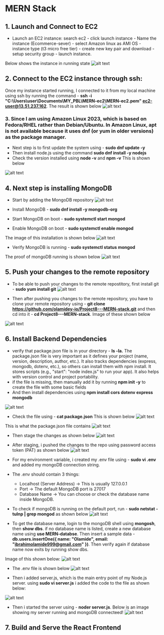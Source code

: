 # MERN Stack
## 1. Launch and Connect to EC2

* Launch an EC2 instance: search ec2 - click launch instance - Name the instance (Ecommerce-sever) - select Amazon linux as AMI OS - instance type (t3 micro free tier) - create new key pair and download - setup security group - launch instance.

Below shows the instance in running state
![alt text](images_ec2/Capture_1.PNG)

## 2. Connect to the EC2 instance through ssh: 
 Once my instance started running, I connected to it from my local machine using ssh by running the command - **ssh -i "C:\Users\user\Documents\MY_PBL\MERN-ec2\MERN-ec2.pem" ec2-user@13.51.237.162**. The result is shown below
![alt text](images_ec2/Capture_2.PNG)

### 3. Since I am  using Amazon Linux 2023, which is based on Fedora/RHEL rather than Debian/Ubuntu. In Amazon Linux, apt is not available because it uses dnf (or yum in older versions) as the package manager.

* Next step is to first update the system using - **sudo dnf update -y**
* Then install node.js using the command **sudo dnf install -y nodejs**
* Check the version installed using **node -v** and **npm -v**
This is shown below

![alt text](images_ec2/Capture_3.PNG)

## 4. Next step is installing MongoDB

* Start by adding the MongoDB repository
![alt text](images_ec2/Capture_6.PNG)

* Install MongoDB - **sudo dnf install -y mongodb-org**
* Start MongoDB on boot - **sudo systemctl start mongod** 
* Enable MongoDB on boot - **sudo systemctl enable mongod**

The image of this installation is shown below
![alt text](images_ec2/Capture_4.PNG)

* Verify MongoDB is running - **sudo systemctl status mongod**

The proof of mongoDB running is shown below
![alt text](images_ec2/Capture_5.PNG)
    

## 5. Push your changes to the remote repository

* To be able to push your changes to the remote repostitory, first install git - **sudo yum install git**
![alt text](images_ec2/Capture_7.PNG)

* Then after pushing you changes to the remote repository, you have to clone your remote repository using - **git clone  https://github.com/olamidey-io/Project8---MERN-stack.git** and then cd into it - **cd Project8---MERN-stack**. Image of these shown below

![alt text](images_ec2/Capture_8.PNG)

## 6. Install Backend Dependencies
* verify that package.json file is in your directory - **ls -la.** The package.json file is very important as it defines your project (name, version, description, author, etc.). It also tracks dependencies (express, mongodb, dotenv, etc.), so others can install them with npm install. It stores scripts (e.g., "start": "node index.js" to run your app). It also helps with version control and project portability.
* if the file is missing, then manually add it by running **npm init -y** to create the file with some basic fields
* And then install dependencies using **npm install cors dotenv express mongodb**

![alt text](images_ec2/Capture_10.PNG)

* Check the file using - **cat package.json**
This is shown below
![alt text](images_ec2/Capture_11.PNG)

This is what the package.json file contains
![alt text](images_ec2/Capture_16.PNG)

* Then stage the changes as shown below
![alt text](images_ec2/Capture_12.PNG)

* After staging, i pushed the changes to the repo using password access token (PAT) as shown below
![alt text](images_ec2/Capture_13.PNG)

* For my environment variable, i created my .env file using - **sudo vi .env** and added my mongoDB connection string.
* The .env should contain 3 things:
    * Localhost (Server Address) → This is usually 127.0.0.1
    * Port → The default MongoDB port is 27017
    * Database Name → You can choose or check the database name inside MongoDB.

* To check if mongoDB is running on the default port, run - **sudo netstat -tulnp | grep mongod** as shown below
![alt text](images_ec2/Capture_18.PNG)

* To get the database name, login to the mongoDB shell using **mongosh**, then **show dbs**. if no database name is listed, create a new database name using **use MERN-databse**. Then insert a sample data - **db.users.insertOne({ name: "Olamide", email: "ibrahimolamide999@gmail.com" })**. Then verify again if database name now exits by running show dbs.

Image of this shown below:
![alt text](images_ec2/Capture_19.PNG)

* The .env file is shown below
![alt text](images_ec2/Capture_17.PNG)

* Then i added  server.js, which is the main entry point of my Node.js server. using **sudo vi server.js** i added the code to the file as shown below:

![alt text](images_ec2/Capture_20.PNG)

* Then i started the server using - **noder server.js**. Below is an image showing my server running and mongoDB connecteed!
![alt text](images_ec2/Capture_9.PNG)

## 7. Build and Serve the React Frontend









